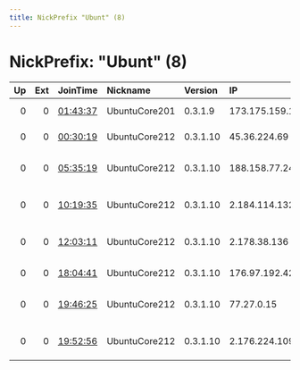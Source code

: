 ```yaml
---
title: NickPrefix "Ubunt" (8)
---
```


# NickPrefix: "Ubunt" (8)

|   Up |   Ext | JoinTime                                                                                            | Nickname      | Version   | IP              | AS                                       | CC   |   ORp |   Dirp | OS    | Contact   |   eFamMembers |
|-----:|------:|:----------------------------------------------------------------------------------------------------|:--------------|:----------|:----------------|:-----------------------------------------|:-----|------:|-------:|:------|:----------|--------------:|
|    0 |     0 | [01:43:37](https://metrics.torproject.org/rs.html#details/7AA17FB220A3955005DEF48B1F8AC686AEC7AFC8) | UbuntuCore201 | 0.3.1.9   | 173.175.159.170 | Time Warner Cable Internet LLC           | us   | 37569 |      0 | Linux | None      |             1 |
|    0 |     0 | [00:30:19](https://metrics.torproject.org/rs.html#details/125580246E5C8318D2ED98F3411872E162C7B995) | UbuntuCore212 | 0.3.1.10  | 45.36.224.69    | Time Warner Cable Internet LLC           | us   | 43290 |      0 | Linux | None      |             1 |
|    0 |     0 | [05:35:19](https://metrics.torproject.org/rs.html#details/3796C687831A67933D6A595DADEDADF747511189) | UbuntuCore212 | 0.3.1.10  | 188.158.77.24   | Neda Gostar Saba Data Transfer Company P | ir   | 45553 |      0 | Linux | None      |             1 |
|    0 |     0 | [10:19:35](https://metrics.torproject.org/rs.html#details/B1DA7FE1231D03E715A9554E5EC835135983A58F) | UbuntuCore212 | 0.3.1.10  | 2.184.114.132   | Iran Telecommunication Company PJS       | ir   | 36499 |      0 | Linux | None      |             1 |
|    0 |     0 | [12:03:11](https://metrics.torproject.org/rs.html#details/B0B0226661CFFBA668D451D6BE4BAE7C3C973C8A) | UbuntuCore212 | 0.3.1.10  | 2.178.38.136    | Information Technology Company ITC       | ir   | 33077 |      0 | Linux | None      |             1 |
|    0 |     0 | [18:04:41](https://metrics.torproject.org/rs.html#details/F5D85BC8753D02FD2260F3F53771391245ABDF75) | UbuntuCore212 | 0.3.1.10  | 176.97.192.42   | LTD Objedinennaja Setevaja Kompanija     | ru   | 36263 |      0 | Linux | None      |             1 |
|    0 |     0 | [19:46:25](https://metrics.torproject.org/rs.html#details/86A4E58EC01A0BA5B85862B2D72B73297567DF8D) | UbuntuCore212 | 0.3.1.10  | 77.27.0.15      | R Cable y Telecomunicaciones Galicia, S. | es   | 43706 |      0 | Linux | None      |             1 |
|    0 |     0 | [19:52:56](https://metrics.torproject.org/rs.html#details/D08AEFEB8396C67B5CA468603CA0F25FC1B943D4) | UbuntuCore212 | 0.3.1.10  | 2.176.224.109   | Information Technology Company ITC       | ir   | 38529 |      0 | Linux | None      |             1 |
